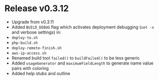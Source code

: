 # Release v0.3.12

- Upgrade from v0.3.11
- Added `BUILD_DEBUG` flag which activates deployment debugging (`set -x` and verbose settings) in:
- `deploy-to.sh`
- `php-build.sh`
- `deploy-remote-finish.sh`
- `aws-ip-access.sh`
- Renamed build tool `failed()` to `buildFailed()` to be less generic
- Added `usageGenerator` and `maximumFieldLength` to generate name value pairs with coloring
- Added help stubs and outline
